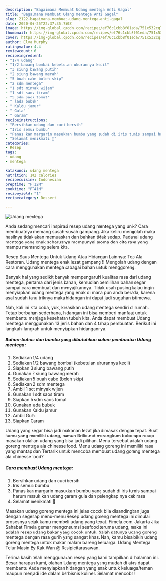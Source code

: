 ```yaml
---
description: "Bagaimana Membuat Udang mentega Anti Gagal"
title: "Bagaimana Membuat Udang mentega Anti Gagal"
slug: 2122-bagaimana-membuat-udang-mentega-anti-gagal
date: 2020-06-25T22:37:35.750Z
image: https://img-global.cpcdn.com/recipes/ef76c1cbb8f01eda/751x532cq70/udang-mentega-foto-resep-utama.jpg
thumbnail: https://img-global.cpcdn.com/recipes/ef76c1cbb8f01eda/751x532cq70/udang-mentega-foto-resep-utama.jpg
cover: https://img-global.cpcdn.com/recipes/ef76c1cbb8f01eda/751x532cq70/udang-mentega-foto-resep-utama.jpg
author: Elva Murphy
ratingvalue: 4.4
reviewcount: 6
recipeingredient:
- "1/4 udang"
- "1/2 bawang bombai kebetulan ukurannya kecil"
- "3 siung bawang putih"
- "2 siung bawang merah"
- "5 buah cabe boleh skip"
- "2 sdm mentega"
- "1 sdt minyak wijen"
- "1 sdt saos tiram"
- "5 sdm saos tomat"
- " lada bubuk"
- " Kaldu jamur"
- " Gula"
- " Garam"
recipeinstructions:
- "Bersihkan udang dan cuci bersih"
- "Iris semua bumbu"
- "Panas kan margarin masukkan bumbu yang sudah di iris tumis sampai harum masuk kan udang garam gula dan pelengkap nya cek rasa"
- "Selamat menikmati 🤗"
categories:
- Resep
tags:
- udang
- mentega

katakunci: udang mentega 
nutrition: 102 calories
recipecuisine: Indonesian
preptime: "PT12M"
cooktime: "PT41M"
recipeyield: "1"
recipecategory: Dessert

---
```



![Udang mentega](https://img-global.cpcdn.com/recipes/ef76c1cbb8f01eda/751x532cq70/udang-mentega-foto-resep-utama.jpg)

Anda sedang mencari inspirasi resep udang mentega yang unik? Cara membuatnya memang susah-susah gampang. Jika keliru mengolah maka hasilnya tidak akan memuaskan dan bahkan tidak sedap. Padahal udang mentega yang enak seharusnya mempunyai aroma dan cita rasa yang mampu memancing selera kita.

Resep Saus Mentega Untuk Udang Atau Hidangan Lainnya: Top Ala Restoran. Udang mentega enak lezat gampang !! Mengolah udang dengan cara menggunakan mentega sabagai bahan untuk menggoreng.

Banyak hal yang sedikit banyak mempengaruhi kualitas rasa dari udang mentega, pertama dari jenis bahan, kemudian pemilihan bahan segar sampai cara membuat dan menyajikannya. Tidak usah pusing kalau ingin menyiapkan udang mentega yang enak di mana pun anda berada, karena asal sudah tahu triknya maka hidangan ini dapat jadi suguhan istimewa.


Nah, kali ini kita coba, yuk, kreasikan udang mentega sendiri di rumah. Tetap berbahan sederhana, hidangan ini bisa memberi manfaat untuk membantu menjaga kesehatan tubuh kita. Anda dapat membuat Udang mentega menggunakan 13 jenis bahan dan 4 tahap pembuatan. Berikut ini langkah-langkah untuk menyiapkan hidangannya.

<!--inarticleads1-->

##### Bahan-bahan dan bumbu yang dibutuhkan dalam pembuatan Udang mentega:

1. Sediakan 1/4 udang
1. Sediakan 1/2 bawang bombai (kebetulan ukurannya kecil)
1. Siapkan 3 siung bawang putih
1. Gunakan 2 siung bawang merah
1. Sediakan 5 buah cabe (boleh skip)
1. Sediakan 2 sdm mentega
1. Ambil 1 sdt minyak wijen
1. Gunakan 1 sdt saos tiram
1. Siapkan 5 sdm saos tomat
1. Gunakan  lada bubuk
1. Gunakan  Kaldu jamur
1. Ambil  Gula
1. Siapkan  Garam


Udang yang segar bisa jadi makanan lezat jika dimasak dengan tepat. Buat kamu yang memiliki udang, namun Brilio.net merangkum beberapa resep masakan olahan udang yang bisa jadi pilihan. Menu tersebut adalah udang goreng mentega ala chinesse food. Menu udang goreng ini memiliki rasa yang mantap dan Tertarik untuk mencoba membuat udang goreng mentega ala chinesse food? 

<!--inarticleads2-->

##### Cara membuat Udang mentega:

1. Bersihkan udang dan cuci bersih
1. Iris semua bumbu
1. Panas kan margarin masukkan bumbu yang sudah di iris tumis sampai harum masuk kan udang garam gula dan pelengkap nya cek rasa
1. Selamat menikmati 🤗


Masakan udang goreng mentega ini jelas cocok bila disandingkan juga dengan segenap menu-menu Resep udang goreng mentega ini dimulai prosesnya sejak kamu membeli udang yang tepat. Fimela.com, Jakarta Jika Sahabat Fimela gemar mengonsumsi seafood teruma udang, maka ini adalah resep udang bakar yang cocok untuk. Salah satunya udang goreng mentega dengan rasa gurih yang sangat khas. Nah, kamu bisa bikin udang goreng mentega untuk makan malam bareng keluarga. Udang Mentega Telur Masin By Kak Wan @ Resipicitarasawan. 

Terima kasih telah menggunakan resep yang kami tampilkan di halaman ini. Besar harapan kami, olahan Udang mentega yang mudah di atas dapat membantu Anda menyiapkan hidangan yang enak untuk keluarga/teman maupun menjadi ide dalam berbisnis kuliner. Selamat mencoba!
